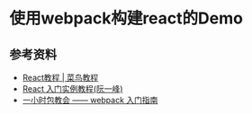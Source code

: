 # 使用webpack构建react的Demo

## 参考资料

- [React教程 | 菜鸟教程](http://www.runoob.com/react/react-tutorial.html "React教程|菜鸟教程")
- [React 入门实例教程(阮一峰)](http://www.ruanyifeng.com/blog/2015/03/react.html "React 入门实例教程(阮一峰)")
- [一小时包教会 —— webpack 入门指南](http://www.cnblogs.com/vajoy/p/4650467.html "一小时包教会 —— webpack 入门指南")
